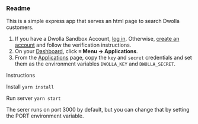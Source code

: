 ### Readme

This is a simple express app that serves an html page to search Dwolla customers.

1. If you have a Dwolla Sandbox Account, [log in](https://accounts-sandbox.dwolla.com/login). Otherwise, [create an account](https://accounts-sandbox.dwolla.com/sign-up) and follow the verification instructions.
3. On your [Dashboard](https://dashboard-sandbox.dwolla.com/), click **≡ Menu -> Applications**.
4. From the [Applications](https://dashboard-sandbox.dwolla.com/applications-legacy) page, copy the ```key``` and ```secret``` credentials and set them as the environment variables ```DWOLLA_KEY``` and ```DWOLLA_SECRET```.

Instructions

Install
`yarn install`

Run server
`yarn start`

The serer runs on port 3000 by default, but you can change that by setting the PORT environment variable.